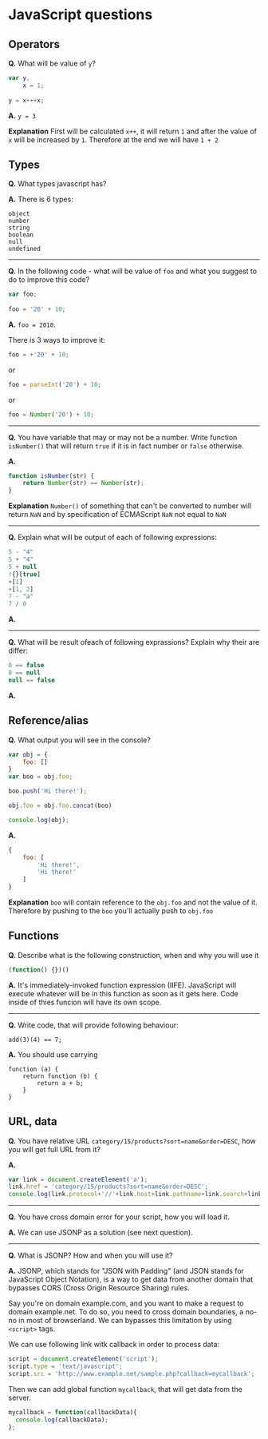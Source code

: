 # JavaScript questions

## Operators

**Q.** What will be value of `y`?

```javascript
var y,
    x = 1;
    
y = x+++x;
```

**A.** `y = 3`

**Explanation** First will be calculated `x++`, it will return `1` and after the value of `x` will be increased by `1`.
Therefore at the end we will have `1 + 2`


## Types

**Q.** What types javascript has?

**A.** There is 6 types:

```
object
number
string
boolean
null
undefined
```

---

**Q.** In the following code - what will be value of `foo` and what you suggest to do to improve this code?


```javascript
var foo;
    
foo = '20' + 10;
```

**A.** `foo = 2010`.

There is 3 ways to improve it:

```javascript
foo = +'20' + 10;
```

or

```javascript
foo = parseInt('20') + 10;
```

or

```javascript
foo = Number('20') + 10;
```

---

**Q.** You have variable that may or may not be a number.
Write function `isNumber()` that will return `true` if it is in fact number or `false` otherwise.

**A.**

```javascript
function isNumber(str) {
    return Number(str) == Number(str);
}
```

**Explanation** `Number()` of something that can't be converted to number will return `NaN`
and by specification of ECMAScript `NaN` not equal to `NaN`

---

**Q.** Explain what will be output of each of following expressions:

```javascript
5 - "4"
5 + "4"
5 + null
!{}[true]
+[1]
+[1, 2]
7 - "a"
7 / 0
```

**A.**

---

**Q.** What will be result ofeach of following exprassions? Explain why their are differ:

```javascript
0 == false
0 == null
null == false
```

**A.**


## Reference/alias


**Q.** What output you will see in the console?

```javascript
var obj = {
    foo: []
}
var boo = obj.foo;

boo.push('Hi there!');

obj.foo = obj.foo.concat(boo)

console.log(obj);
```

**A.**

```javascript
{
    foo: [
        'Hi there!',
        'Hi there!'
    ]
}
```

**Explanation** `boo` will contain reference to the `obj.foo` and not the value of it.
Therefore by pushing to the `boo` you'll actually push to `obj.foo`


## Functions


**Q.** Describe what is the following construction, when and why you will use it

```javascript
(function() {})()
```

**A.**
It's immediately-invoked function expression (IIFE). JavaScript will execute whatever will be in this function as soon as it gets here. Code inside of thies funcion will have its own scope.

---

**Q.** Write code, that will provide following behaviour:

```
add(3)(4) == 7;
```

**A.** You should use carrying

```
function (a) {
    return function (b) {
        return a + b;
    }
}
```


## URL, data

**Q.** You have relative URL `category/15/products?sort=name&order=DESC`, how you will get full URL from it?

**A.**

```javascript
var link = document.createElement('a');
link.href = 'category/15/products?sort=name&order=DESC';
console.log(link.protocol+'//'+link.host+link.pathname+link.search+link.hash)
```

---

**Q.** You have cross domain error for your script, how you will load it.

**A.**
We can use JSONP as a solution (see next question).

---

**Q.** What is JSONP? How and when you will use it?

**A.**
JSONP, which stands for "JSON with Padding" (and JSON stands for JavaScript Object Notation), is a way to get data from another domain that bypasses CORS (Cross Origin Resource Sharing) rules.

Say you're on domain example.com, and you want to make a request to domain example.net. To do so, you need to cross domain boundaries, a no-no in most of browserland. We can bypasses this limitation by using `<script>` tags.

We can use following link witk callback in order to process data:

```javascript
script = document.createElement('script');
script.type = 'text/javascript';
script.src = 'http://www.example.net/sample.php?callback=mycallback';
```

Then we can add global function `mycallback`, that will get data from the server.

```javascript
mycallback = function(callbackData){
  console.log(callbackData);
};
```
